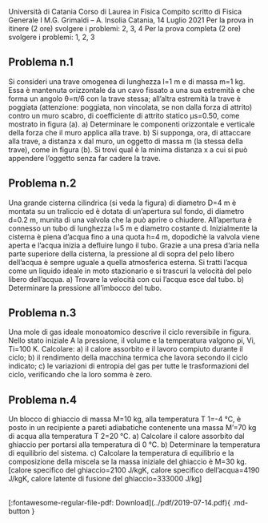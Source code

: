 Università di Catania
Corso di Laurea in Fisica
Compito scritto di Fisica Generale I
M.G. Grimaldi – A. Insolia
Catania, 14 Luglio 2021
Per la prova in itinere (2 ore) svolgere i problemi: 2, 3, 4
Per la prova completa (2 ore) svolgere i problemi: 1, 2, 3
## Problema n.1
Si consideri una trave omogenea di lunghezza l=1 m e di massa m=1 kg. Essa è mantenuta
orizzontale da un cavo fissato a una sua estremità e che forma un angolo θ=π/6 con la trave
stessa; all’altra estremità la trave è poggiata (attenzione: poggiata, non vincolata, se non dalla
forza di attrito) contro un muro scabro, di coefficiente di attrito statico μs=0.50, come mostrato in
figura (a).
a) Determinare le componenti orizzontale e verticale della forza che il muro applica alla trave.
b) Si supponga, ora, di attaccare alla trave, a distanza x dal muro, un oggetto di massa m (la stessa
della trave), come in figura (b). Si trovi qual è la minima distanza x a cui si può appendere l’oggetto
senza far cadere la trave.

## Problema n.2
Una grande cisterna cilindrica (si veda la figura) di diametro D=4 m è montata su un traliccio ed è
dotata di un’apertura sul fondo, di diametro d=0.2 m, munita di una valvola che la può aprire o
chiudere. All’apertura è connesso un tubo di lunghezza l=5 m e diametro costante d. Inizialmente
la cisterna è piena d’acqua fino a una quota h=4 m, dopodichè la valvola viene aperta e l’acqua
inizia a defluire lungo il tubo. Grazie a una presa d’aria nella parte superiore della cisterna, la
pressione al di sopra del pelo libero dell’acqua è sempre uguale a quella atmosferica esterna. Si
tratti l’acqua come un liquido ideale in moto stazionario e si trascuri la velocità del pelo libero
dell’acqua.
a) Trovare la velocità con cui l’acqua esce dal tubo.
b) Determinare la pressione all’imbocco del tubo.

## Problema n.3
Una mole di gas ideale monoatomico descrive il ciclo reversibile in figura. Nello stato iniziale A la
pressione, il volume e la temperatura valgono pi, Vi, Ti=100 K. Calcolare:
a) il calore assorbito e il lavoro compiuto durante il ciclo;
b) il rendimento della macchina termica che lavora secondo il ciclo indicato;
c) le variazioni di entropia del gas per tutte le trasformazioni del ciclo, verificando che la loro
somma è zero.

## Problema n.4
Un blocco di ghiaccio di massa M=10 kg, alla temperatura T 1=-4 °C, è posto in un recipiente a
pareti adiabatiche contenente una massa M’=70 kg di acqua alla temperatura T 2=20 °C.
a) Calcolare il calore assorbito dal ghiaccio per portarsi alla temperatura di 0 °C.
b) Determinare la temperatura di equilibrio del sistema.
c) Calcolare la temperatura di equilibrio e la composizione della miscela se la massa iniziale del
ghiaccio è M=30 kg.
[calore specifico del ghiaccio=2100 J/kgK, calore specifico dell’acqua=4190 J/kgK, calore latente di
fusione del ghiaccio=333000 J/kg]

<br>
[:fontawesome-regular-file-pdf: Download](../pdf/2019-07-14.pdf){ .md-button }